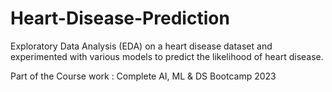 # Heart-Disease-Prediction

Exploratory Data Analysis (EDA) on a heart disease dataset and experimented with various models to predict the likelihood of heart disease.

Part of the Course work : Complete AI, ML & DS Bootcamp 2023 
